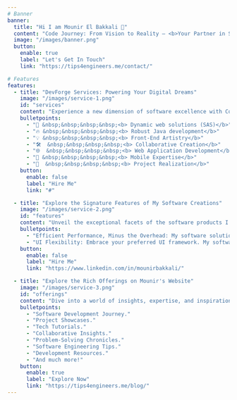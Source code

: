 ```yaml
---
# Banner
banner:
  title: "Hi I am Mounir El Bakkali 👋"
  content: "Code Journey: From Vision to Reality – <b>Your Partner in Software Solutions and Project Excellence.</b><br/> I am a software engineer and content creator. I love to share my knowledge with others and help them to learn new things. I'm a big fan of open source and I'm always looking for new ways to contribute to the community."
  image: "/images/banner.png"
  button:
    enable: true
    label: "Let's Get In Touch"
    link: "https://tips4engineers.me/contact/"

# Features
features:
  - title: "DevForge Services: Powering Your Digital Dreams"
    image: "/images/service-1.png"
    id: "services"
    content: "Experience a new dimension of software excellence with CodeCraft's comprehensive range of services tailored to bring your vision to life. Here's what's included:"
    bulletpoints:
      - "🚀 &nbsp;&nbsp;&nbsp;&nbsp;<b> Dynamic web solutions (SAS)</b>"
      - "🔥 &nbsp;&nbsp;&nbsp;&nbsp;<b> Robust Java development</b>"
      - "💡 &nbsp;&nbsp;&nbsp;&nbsp;<b> Front-End Artistry</b>"
      - "🛠️  &nbsp;&nbsp;&nbsp;&nbsp;<b> Collaborative Creation</b>"
      - "🌐  &nbsp;&nbsp;&nbsp;&nbsp;<b> Web Application Development</b>"
      - "📱 &nbsp;&nbsp;&nbsp;&nbsp;<b> Mobile Expertise</b>"
      - "🚀  &nbsp;&nbsp;&nbsp;&nbsp;<b> Project Realization</b>"
    button:
      enable: false
      label: "Hire Me"
      link: "#"

  - title: "Explore the Signature Features of My Software Creations"
    image: "/images/service-2.png"
    id: "features"
    content: "Unveil the exceptional facets of the software products I engineer. These distinctive features are meticulously crafted to elevate user experiences and empower seamless functionality:"
    bulletpoints:
      - "Efficient Performance, Minus the Overhead: My software solutions are designed to excel without the unnecessary burden of excess Java runtime. Enjoy swift, uninterrupted performance that doesn't compromise on efficiency.."
      - "UI Flexibility: Embrace your preferred UI framework. My software supports a wide spectrum of choices, from React and Preact to Svelte, Vue, Solid, Lit, and beyond. The freedom to craft your user interface just the way you envision it."
    button:
      enable: false
      label: "Hire Me"
      link: "https://www.linkedin.com/in/mounirbakkali/"

  - title: "Explore the Rich Offerings on Mounir's Website"
    image: "/images/service-3.png"
    id: "offerings"
    content: "Dive into a world of insights, expertise, and inspiration as you navigate through Mounir's website. Here's a glimpse of what you can expect to discover."
    bulletpoints:
      - "Software Development Journey."
      - "Project Showcases."
      - "Tech Tutorials."
      - "Collaborative Insights."
      - "Problem-Solving Chronicles."
      - "Software Engineering Tips."
      - "Development Resources."
      - "And much more!"
    button:
      enable: true
      label: "Explore Now"
      link: "https://tips4engineers.me/blog/"
---
```

